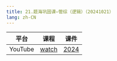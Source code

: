 ```yaml
---
title: 21.题海巩固课—管综（逻辑）（20241021）
lang: zh-CN
---
```



| 平台       | 课程        | 课件                                                                                              |
|----------|-----------|---------------------------------------------------------------------------------------------------|
| YouTube  | [watch](https://www.youtube.com/watch?v=q7IOK3JwVVI&list=PLm0MFkgiW1Jifh_vbdTALFpNGQ5V1hoDO&index=21) | [2024](../../public/logic/%E9%80%BB%E8%BE%91-%E6%AD%A3%E5%BC%8F%E8%AF%BE/pdf/2024%20-%20dasc.pdf) |





